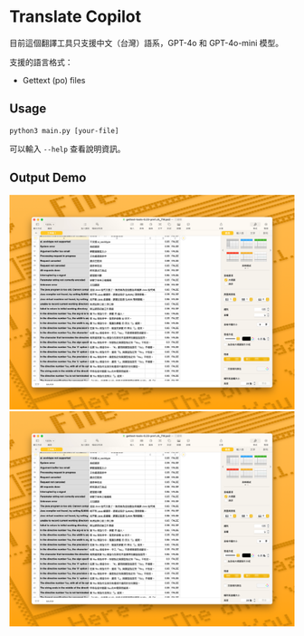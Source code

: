 # Translate Copilot

目前這個翻譯工具只支援中文（台灣）語系，GPT-4o 和 GPT-4o-mini 模型。

支援的語言格式：

- Gettext (po) files

## Usage

```
python3 main.py [your-file]
```

可以輸入 `--help` 查看說明資訊。

## Output Demo

![gpt-4o-result-overview](./assets/gpt-4o-demo.png)
![gpt-4o-reorder-arguments](./assets/gpt-4o-demo.png)
